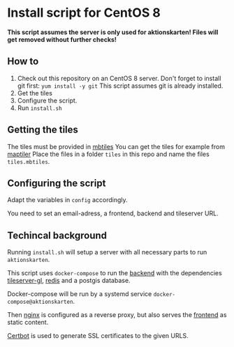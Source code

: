 # Install script for CentOS 8

**This script assumes the server is only used for aktionskarten!
Files will get removed without further checks!**


## How to 
1. Check out this repository on an CentOS 8 server.
   Don't forget to install git first: `yum install -y git`
   This script assumes git is already installed.
2. Get the tiles
2. Configure the script.
2. Run `install.sh`

## Getting the tiles
The tiles must be provided in [mbtiles](https://wiki.openstreetmap.org/wiki/MBTiles)
You can get the tiles for example from [maptiler](https://data.maptiler.com/downloads/planet/)
Place the files in a folder `tiles` in this repo and name the files `tiles.mbtiles`.

## Configuring the script
Adapt the variables in `config` accordingly.

You need to set an email-adress, a frontend, backend and tileserver URL.

## Techincal background

Running `install.sh` will setup a server with all necessary parts to run `aktionskarten`.

This script uses `docker-compose` to run the [backend](https://github.com/aktionskarten/backend) with the dependencies [tileserver-gl](https://github.com/aktionskarten/tileserver-gl), [redis](https://redis.io/) and a postgis database.

Docker-compose will be run by a systemd service `docker-compose@aktionskarten`.

Then [nginx](https://nginx.com) is configured as a reverse proxy, but also serves the [frontend](https://github.com/aktionskarten/frontend) as static content.

[Certbot](https://certbot.eff.org/) is used to generate SSL certificates to the given URLS.
